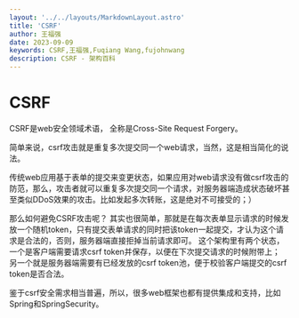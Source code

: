 ```yaml
---
layout: '../../layouts/MarkdownLayout.astro'
title: 'CSRF'
author: 王福强
date: 2023-09-09
keywords: CSRF,王福强,Fuqiang Wang,fujohnwang
description: CSRF - 架构百科
---
```


# CSRF

CSRF是web安全领域术语， 全称是Cross-Site Request Forgery。

简单来说，csrf攻击就是重复多次提交同一个web请求，当然，这是相当简化的说法。

传统web应用基于表单的提交来变更状态，如果应用对web请求没有做csrf攻击的防范，那么，攻击者就可以重复多次提交同一个请求，对服务器端造成状态破坏甚至类似DDoS效果的攻击。比如发起多次转账，这是绝对不可接受的；）

那么如何避免CSRF攻击呢？ 其实也很简单，那就是在每次表单显示请求的时候发放一个随机token，只有提交表单请求的同时把该token一起提交，才认为这个请求是合法的，否则，服务器端直接拒掉当前请求即可。 这个架构里有两个状态，一个是客户端需要请求csrf token并保存，以便在下次提交请求的时候附带上； 另一个就是服务器端需要有已经发放的csrf token池，便于校验客户端提交的csrf token是否合法。

鉴于csrf安全需求相当普遍，所以，很多web框架也都有提供集成和支持，比如Spring和SpringSecurity。


